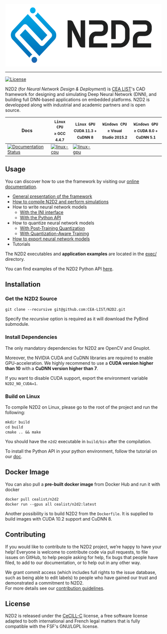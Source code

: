 <div align="center">
  <img src="docs/_static/N2D2_Logo.png" alt="N2D2" height="200">
</div>

----------------------------------------------------------------

[![License](https://img.shields.io/badge/license-CeCILL--C-blue.svg)](LICENSE)

N2D2 (for *Neural Network Design & Deployment*) is [CEA LIST](http://www-list.cea.fr/)'s CAD framework for designing and simulating
Deep Neural Network (DNN), and building full DNN-based applications on embedded platforms.
N2D2 is developped along with industrial and academic partners and is open source.


| **Docs** | **`Linux CPU`**<br/><sub>&ge; GCC 4.4.7</sub> | **`Linux GPU`**<br/><sub>CUDA 11.3 + CuDNN 8</sub> | **`Windows CPU`**<br/><sub>&ge; Visual Studio 2015.2</sub> | **`Windows GPU`**<br/><sub>&ge; CUDA 8.0 + CuDNN 5.1</sub> |
| ---------- | --------------- | ------------------ | ------------------ | ------------------ |
| [![Documentation Status](https://readthedocs.org/projects/n2d2/badge/?version=latest)](https://cea-list.github.io/N2D2-docs/) | [![linux-cpu](https://github.com/CEA-LIST/N2D2/actions/workflows/build_linux-cpu.yml/badge.svg)](https://github.com/CEA-LIST/N2D2/actions/workflows/build_linux-cpu.yml) | [![linux-gpu](https://github.com/CEA-LIST/N2D2/actions/workflows/build_linux-gpu.yml/badge.svg)](https://github.com/CEA-LIST/N2D2/actions/workflows/build_linux-gpu.yml) | | |


## Usage

You can discover how to use the framework by visiting our [online documentation](https://cea-list.github.io/N2D2-docs/).

- [General presentation of the framework](https://cea-list.github.io/N2D2-docs/intro/intro.html)
- [How to compile N2D2 and perform simulations](https://cea-list.github.io/N2D2-docs/intro/simus.html)
- How to write neural network models
  - [With the INI interface](https://cea-list.github.io/N2D2-docs/ini/intro.html)
  - [With the Python API](https://cea-list.github.io/N2D2-docs/python_api/intro.html)
- How to quantize neural network models
  - [With Post-Training Quantization](https://cea-list.github.io/N2D2-docs/quant/post.html)
  - [With Quantization-Aware Training](https://cea-list.github.io/N2D2-docs/quant/qat.html)
- [How to export neural network models](https://cea-list.github.io/N2D2-docs/export/CPP.html)
- Tutorials

The N2D2 executables and **application examples** are located in the [exec/](exec) directory.

You can find examples of the N2D2 Python API [here](https://cea-list.github.io/N2D2-docs/python_api/example.html).

## Installation

### Get the N2D2 Source

```
git clone --recursive git@github.com:CEA-LIST/N2D2.git
```

Specify the *recursive* option is required as it will download the PyBind submodule.

### Install Dependencies

The only mandatory dependencies for N2D2 are OpenCV and Gnuplot.

Moreover, the NVIDIA CUDA and CuDNN libraries are required to enable GPU-acceleration.
We highly recommend to use a **CUDA version higher than 10** with a **CuDNN version higher than 7**.

If you want to disable CUDA support, export the environment variable `N2D2_NO_CUDA=1`.

### Build on Linux

To compile N2D2 on Linux, please go to the root of the project and run the following:

```
mkdir build
cd build
cmake .. && make
```

You should have the `n2d2` executable in `build/bin` after the compilation.

To install the Python API in your python environment, follow the tutorial on our [doc](https://cea-list.github.io/N2D2-docs/python_api/intro.html).


## Docker Image

You can also pull a **pre-built docker image** from Docker Hub and run it with docker
```
docker pull cealist/n2d2
docker run --gpus all cealist/n2d2:latest
```

Another possibility is to build N2D2 from the `Dockerfile`. 
It is supplied to build images with CUDA 10.2 support and CuDNN 8.


## Contributing

If you would like to contribute to the N2D2 project, we’re happy to have your help! 
Everyone is welcome to contribute code via pull requests, to file issues on GitHub, 
to help people asking for help, fix bugs that people have filed, 
to add to our documentation, or to help out in any other way.

We grant commit access (which includes full rights to the issue database, such as being able to edit labels) 
to people who have gained our trust and demonstrated a commitment to N2D2. <br>
For more details see our [contribution guidelines](CONTRIBUTING.md).


## License

N2D2 is released under the [CeCILL-C](LICENSE) license, 
a free software license adapted to both international and French legal matters 
that is fully compatible with the FSF's GNU/LGPL license.

